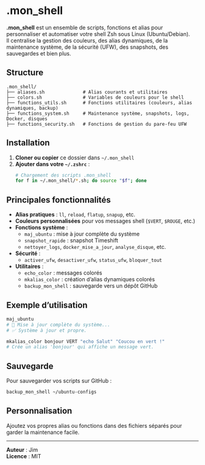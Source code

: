 
# .mon_shell

**.mon_shell** est un ensemble de scripts, fonctions et alias pour personnaliser et automatiser votre shell Zsh sous Linux (Ubuntu/Debian).  
Il centralise la gestion des couleurs, des alias dynamiques, de la maintenance système, de la sécurité (UFW), des snapshots, des sauvegardes et bien plus.

## Structure

```
.mon_shell/
├── aliases.sh              # Alias courants et utilitaires
├── colors.sh               # Variables de couleurs pour le shell
├── functions_utils.sh      # Fonctions utilitaires (couleurs, alias dynamiques, backup)
├── functions_system.sh     # Maintenance système, snapshots, logs, Docker, disques
├── functions_security.sh   # Fonctions de gestion du pare-feu UFW
```

## Installation

1. **Cloner ou copier** ce dossier dans `~/.mon_shell`
2. **Ajouter dans votre `~/.zshrc`** :
    ```zsh
    # Chargement des scripts .mon_shell
    for f in ~/.mon_shell/*.sh; do source "$f"; done
    ```

## Principales fonctionnalités

- **Alias pratiques** : `ll`, `reload`, `flatup`, `snapup`, etc.
- **Couleurs personnalisées** pour vos messages shell (`$VERT`, `$ROUGE`, etc.)
- **Fonctions système** :  
  - `maj_ubuntu` : mise à jour complète du système  
  - `snapshot_rapide` : snapshot Timeshift  
  - `nettoyer_logs`, `docker_mise_a_jour`, `analyse_disque`, etc.
- **Sécurité** :  
  - `activer_ufw`, `desactiver_ufw`, `status_ufw`, `bloquer_tout`
- **Utilitaires** :  
  - `echo_color` : messages colorés  
  - `mkalias_color` : création d’alias dynamiques colorés  
  - `backup_mon_shell` : sauvegarde vers un dépôt GitHub

## Exemple d’utilisation

```zsh
maj_ubuntu
# 🔄 Mise à jour complète du système...
# ✅ Système à jour et propre.

mkalias_color bonjour VERT "echo Salut" "Coucou en vert !"
# Crée un alias 'bonjour' qui affiche un message vert.
```

## Sauvegarde

Pour sauvegarder vos scripts sur GitHub :
```zsh
backup_mon_shell ~/ubuntu-configs
```

## Personnalisation

Ajoutez vos propres alias ou fonctions dans des fichiers séparés pour garder la maintenance facile.

---

**Auteur** : Jim  
**Licence** : MIT  